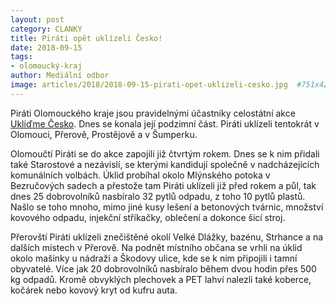 ```yaml
---
layout: post
category: CLANKY
title: Piráti opět uklízeli Česko!
date: 2018-09-15
tags: 
- olomoucký-kraj
author: Mediální odbor
image: articles/2018/2018-09-15-pirati-opet-uklizeli-cesko.jpg  #751x422 pixelu
---
```

Piráti Olomouckého kraje jsou pravidelnými účastníky celostátní akce [Ukliďme Česko](https://www.uklidmecesko.cz/). Dnes se konala její podzimní část. Piráti uklízeli tentokrát v Olomouci, Přerově, Prostějově a v Šumperku.

Olomoučtí Piráti se do akce zapojili již čtvrtým rokem. Dnes se k nim přidali také Starostové a nezávislí, se kterými kandidují společně v nadcházejících komunálních volbách. Úklid probíhal okolo Mlýnského potoka v Bezručových sadech a přestože tam Piráti uklízeli již před rokem a půl, tak dnes 25 dobrovolníků nasbíralo 32 pytlů odpadu, z toho 10 pytlů plastů. Našlo se toho mnoho, mimo jiné kusy lešení a betonových tvárnic, množství kovového odpadu, injekční stříkačky, oblečení a dokonce šicí stroj.

Přerovští Piráti uklízeli znečištěné okolí Velké Dlážky, bazénu, Strhance a na dalších místech v Přerově. Na podnět místního občana se vrhli na úklid okolo mašinky u nádraží a Škodovy ulice, kde se k nim připojili i tamní obyvatelé. Více jak 20 dobrovolníků nasbíralo během dvou hodin přes 500 kg odpadů. Kromě obvyklých plechovek a PET lahví nalezli také koberce, kočárek nebo kovový kryt od kufru auta.